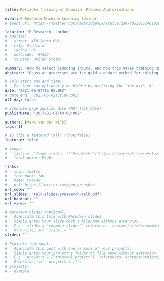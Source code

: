 ```yaml
---
title: Reliable Training of Gaussian Process Approximations

event: G-Research Machine Learning Seminar
# event_url: https://twitter.com/CambridgeMLG/status/1387805261524619265

location: "G-Research, London"
# address:
#   street: 450 Serra Mall
#   city: Stanford
#   region: CA
#   postcode: '94305'
#   country: United States

summary: "How to select inducing inputs, and how this makes training sparse GPs much better."
abstract: "Gaussian processes are the gold standard method for solving regression problems where noise and uncertainty quantification are important. In recent years, high-quality approximations have been developed to reduce their computational cost on large datasets. While the fundamental approximations (e.g. sparse variational or conjugate gradient) have been around for over a decade, applying them is still cumbersome due to the human \"folk knowledge\" that is required. In this talk, I will discuss our work on eliminating the need for this cumbersome human intervention. We do this by mathematically analysing the methods, and using the insights gained to provide automated methods for setting parameters. The resulting procedures are more robust, computationally efficient, and avoid heuristic setting of many parameters."

# Talk start and end times.
#   End time can optionally be hidden by prefixing the line with `#`.
date: "2021-06-02T16:00:00Z"
# date_end: "2021-06-02T18:00:00Z"
all_day: false

# Schedule page publish date (NOT talk date).
publishDate: "2017-01-01T00:00:00Z"

authors: [Mark van der Wilk]
tags: []

# Is this a featured talk? (true/false)
featured: false

# image:
#   caption: 'Image credit: [**Unsplash**](https://unsplash.com/photos/bzdhc5b3Bxs)'
#   focal_point: Right

links:
# - icon: twitter
#   icon_pack: fab
#   name: Follow
#   url: https://twitter.com/georgecushen
url_code: ""
url_slides: "talk-slides/gresearch-talk.pdf"
url_handout: ""
url_video: ""

# Markdown Slides (optional).
#   Associate this talk with Markdown slides.
#   Simply enter your slide deck's filename without extension.
#   E.g. `slides = "example-slides"` references `content/slides/example-slides.md`.
#   Otherwise, set `slides = ""`.
slides: ""

# Projects (optional).
#   Associate this post with one or more of your projects.
#   Simply enter your project's folder or file name without extension.
#   E.g. `projects = ["internal-project"]` references `content/project/deep-learning/index.md`.
#   Otherwise, set `projects = []`.
# projects:
# - example
---
```


